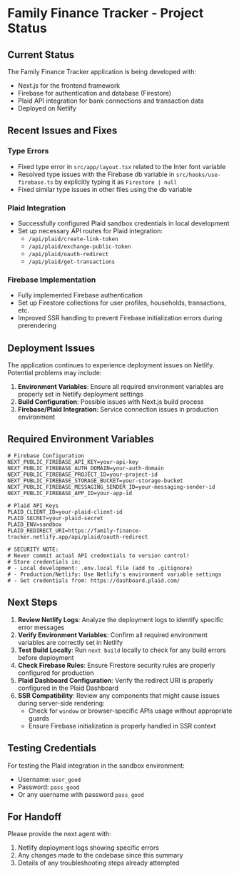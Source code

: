 # Family Finance Tracker - Project Status

## Current Status

The Family Finance Tracker application is being developed with:
- Next.js for the frontend framework
- Firebase for authentication and database (Firestore)
- Plaid API integration for bank connections and transaction data
- Deployed on Netlify

## Recent Issues and Fixes

### Type Errors
- Fixed type error in `src/app/layout.tsx` related to the Inter font variable
- Resolved type issues with the Firebase db variable in `src/hooks/use-firebase.ts` by explicitly typing it as `Firestore | null`
- Fixed similar type issues in other files using the db variable

### Plaid Integration
- Successfully configured Plaid sandbox credentials in local development
- Set up necessary API routes for Plaid integration:
  - `/api/plaid/create-link-token`
  - `/api/plaid/exchange-public-token`
  - `/api/plaid/oauth-redirect`
  - `/api/plaid/get-transactions`

### Firebase Implementation
- Fully implemented Firebase authentication
- Set up Firestore collections for user profiles, households, transactions, etc.
- Improved SSR handling to prevent Firebase initialization errors during prerendering

## Deployment Issues

The application continues to experience deployment issues on Netlify. Potential problems may include:

1. **Environment Variables**: Ensure all required environment variables are properly set in Netlify deployment settings
2. **Build Configuration**: Possible issues with Next.js build process
3. **Firebase/Plaid Integration**: Service connection issues in production environment

## Required Environment Variables

```
# Firebase Configuration
NEXT_PUBLIC_FIREBASE_API_KEY=your-api-key
NEXT_PUBLIC_FIREBASE_AUTH_DOMAIN=your-auth-domain
NEXT_PUBLIC_FIREBASE_PROJECT_ID=your-project-id
NEXT_PUBLIC_FIREBASE_STORAGE_BUCKET=your-storage-bucket
NEXT_PUBLIC_FIREBASE_MESSAGING_SENDER_ID=your-messaging-sender-id
NEXT_PUBLIC_FIREBASE_APP_ID=your-app-id

# Plaid API Keys
PLAID_CLIENT_ID=your-plaid-client-id
PLAID_SECRET=your-plaid-secret
PLAID_ENV=sandbox
PLAID_REDIRECT_URI=https://family-finance-tracker.netlify.app/api/plaid/oauth-redirect

# SECURITY NOTE:
# Never commit actual API credentials to version control!
# Store credentials in:
# - Local development: .env.local file (add to .gitignore)
# - Production/Netlify: Use Netlify's environment variable settings
# - Get credentials from: https://dashboard.plaid.com/
```

## Next Steps

1. **Review Netlify Logs**: Analyze the deployment logs to identify specific error messages
2. **Verify Environment Variables**: Confirm all required environment variables are correctly set in Netlify
3. **Test Build Locally**: Run `next build` locally to check for any build errors before deployment
4. **Check Firebase Rules**: Ensure Firestore security rules are properly configured for production
5. **Plaid Dashboard Configuration**: Verify the redirect URI is properly configured in the Plaid Dashboard
6. **SSR Compatibility**: Review any components that might cause issues during server-side rendering:
   - Check for `window` or browser-specific APIs usage without appropriate guards
   - Ensure Firebase initialization is properly handled in SSR context

## Testing Credentials

For testing the Plaid integration in the sandbox environment:
- Username: `user_good`
- Password: `pass_good`
- Or any username with password `pass_good`

## For Handoff

Please provide the next agent with:
1. Netlify deployment logs showing specific errors
2. Any changes made to the codebase since this summary
3. Details of any troubleshooting steps already attempted 
